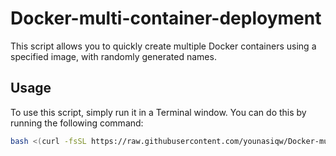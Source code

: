 # Docker-multi-container-deployment

This script allows you to quickly create multiple Docker containers using a specified image, with randomly generated names.

## Usage

To use this script, simply run it in a Terminal window. You can do this by running the following command:

```bash
bash <(curl -fsSL https://raw.githubusercontent.com/younasiqw/Docker-multi-container-deployment/main/multi-container%20instantiation.sh)
